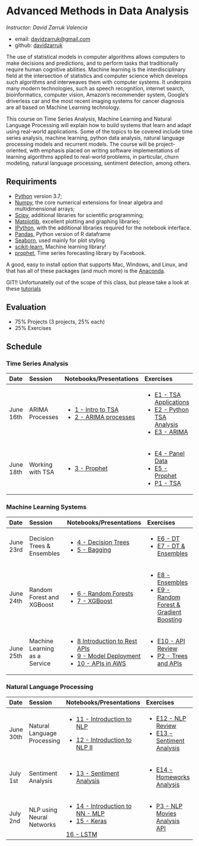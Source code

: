 # Advanced Methods in Data Analysis

*Instructor: David Zarruk Valencia*

- email: <davidzarruk@gmail.com>
- github: [davidzarruk](http://github.com/davidzarruk)


The use of statistical models in computer algorithms allows computers to make decisions and predictions, and to perform tasks that traditionally require human cognitive abilities. Machine learning is the interdisciplinary field at the intersection of statistics and computer science which develops such algorithms and interweaves them with computer systems. It underpins many modern technologies, such as speech recognition, internet search, bioinformatics, computer vision, Amazon’s recommender system, Google’s driverless car and the most recent imaging systems for cancer diagnosis are all based on Machine Learning technology.

This course on Time Series Analysis, Machine Learning and Natural Language Processing  will explain how to build systems that learn and adapt using real-world applications. Some of the topics to be covered include time series analysis, machine learning, python data analysis, natural language processing models and recurrent models. The course will be project-oriented, with emphasis placed on writing software implementations of learning algorithms applied to real-world problems, in particular, churn modeling, natural language processing, sentiment detection, among others.


## Requiriments 
* [Python](http://www.python.org) version 3.7;
* [Numpy](http://www.numpy.org), the core numerical extensions for linear algebra and multidimensional arrays;
* [Scipy](http://www.scipy.org), additional libraries for scientific programming;
* [Matplotlib](http://matplotlib.sf.net), excellent plotting and graphing libraries;
* [IPython](http://ipython.org), with the additional libraries required for the notebook interface.
* [Pandas](http://pandas.pydata.org/), Python version of R dataframe
* [Seaborn](stanford.edu/~mwaskom/software/seaborn/), used mainly for plot styling
* [scikit-learn](http://scikit-learn.org), Machine learning library!
* [prophet](https://facebook.github.io/prophet/), Time series forecasting library by Facebook.

A good, easy to install option that supports Mac, Windows, and Linux, and that has all of these packages (and much more) is the [Anaconda](https://www.continuum.io/).

GIT!! Unfortunatelly out of the scope of this class, but please take a look at these [tutorials](https://help.github.com/articles/good-resources-for-learning-git-and-github/)

## Evaluation

* 75% Projects (3 projects, 25% each)
* 25% Exercises


## Schedule

### Time Series Analysis
| Date | Session         | Notebooks/Presentations          | Exercises |
| :----| :----| :------------- | :------------- | 
| June 16th | ARIMA Processes | <ul><li>[1 - Intro to TSA](https://nbviewer.jupyter.org/github/davidzarruk/AdvancedMethodsDataAnalysisClass/blob/main/notebooks/01-IntroTSA.ipynb) </li> <li>[2 - ARIMA processes](https://nbviewer.jupyter.org/github/davidzarruk/AdvancedMethodsDataAnalysisClass/blob/main/notebooks/02-ARIMA.ipynb) </li></ul> | <ul><li>[E1 - TSA Applications](https://github.com/albahnsen/AdvancedMethodsDataAnalysisClass/blob/master/Exercises/E1%20-%20Examples%20TSA.md) </li><li>[E2 - Python TSA Analysis](https://nbviewer.jupyter.org/github/albahnsen/AdvancedMethodsDataAnalysisClass/blob/master/Exercises/E02-TSA.ipynb) </li> <li>[E3 - ARIMA](https://nbviewer.jupyter.org/github/albahnsen/AdvancedMethodsDataAnalysisClass/blob/master/Exercises/E03-ARIMA.ipynb) </li> </ul> | 
| June 18th | Working with TSA | <ul><li>[3 - Prophet](https://nbviewer.jupyter.org/github/davidzarruk/AdvancedMethodsDataAnalysisClass/blob/main/notebooks/03-TSA-prophet.ipynb) </li> </ul> |   <ul><li>[E4 - Panel Data](https://github.com/albahnsen/AdvancedMethodsDataAnalysisClass/blob/master/Exercises/E04%20-%20Panel%20Data.md) </li> <li>[E5 - Prophet](https://nbviewer.jupyter.org/github/albahnsen/AdvancedMethodsDataAnalysisClass/blob/master/Exercises/E05-prophet.ipynb) </li> <li>[P1 - TSA](https://github.com/albahnsen/AdvancedMethodsDataAnalysisClass/blob/master/Exercises/P1-TSL.md) </li> </ul>| 

### Machine Learning Systems
| Date | Session         | Notebooks/Presentations          | Exercises |
| :----| :----| :------------- | :------------- | 
| June 23rd | Decision Trees & Ensembles | <ul><li>[4 - Decision Trees](https://nbviewer.jupyter.org/github/albahnsen/AdvancedMethodsDataAnalysisClass/blob/master/notebooks/04-DecisionTrees.ipynb) </li> <li>[5 - Bagging](https://nbviewer.jupyter.org/github/albahnsen/AdvancedMethodsDataAnalysisClass/blob/master/notebooks/05-Ensembles_Bagging.ipynb) </li></ul>| <ul><li>[E6 - DT](https://github.com/albahnsen/AdvancedMethodsDataAnalysisClass/blob/master/Exercises/E06%20-%20Decision%20Trees%20Overview.md) </li> <li>[E7 - DT & Ensembles](https://github.com/albahnsen/AdvancedMethodsDataAnalysisClass/blob/master/Exercises/E7-DecisionTrees_Bagging.ipynb) </li></ul> | 
| June 24th | Random Forest and XGBoost | <ul><li>[6 - Random Forests](https://nbviewer.jupyter.org/github/albahnsen/AdvancedMethodsDataAnalysisClass/blob/master/notebooks/06-Ensembles_RandomForest.ipynb) </li> <li>[7 - XGBoost](https://nbviewer.jupyter.org/github/albahnsen/AdvancedMethodsDataAnalysisClass/blob/master/notebooks/07-Ensembles_Boosting.ipynb) </li></ul>| <ul><li>[E8 - Ensembles](https://github.com/albahnsen/AdvancedMethodsDataAnalysisClass/blob/master/Exercises/E08%20-%20Ensembles%20Trees%20Overview.md) </li> <li>[E9 - Random Forest & Gradient Boosting](https://github.com/albahnsen/AdvancedMethodsDataAnalysisClass/blob/master/Exercises/E8-RandomForests_Boosting.ipynb) </li></ul> | 
| June 25th | Machine Learning as a Service  |  <ul><li>[8 Introduction to Rest APIs](https://nbviewer.jupyter.org/github/albahnsen/AdvancedMethodsDataAnalysisClass/blob/master/notebooks/08-IntroductionToAPIs.ipynb) </li> <li>[9 - Model Deployment](https://nbviewer.jupyter.org/github/albahnsen/AdvancedMethodsDataAnalysisClass/blob/master/notebooks/09-Model_Deployment.ipynb) </li> <li>[10 - APIs in AWS](https://nbviewer.jupyter.org/github/albahnsen/AdvancedMethodsDataAnalysisClass/blob/master/notebooks/10-CreatingAPIinAWS.ipynb) </li></ul> | <ul><li>[E10 - API Review](https://github.com/albahnsen/AdvancedMethodsDataAnalysisClass/blob/master/Exercises/E10%20-%20microservices.md) </li> <li>[P2 - Trees and APIs](https://github.com/albahnsen/AdvancedMethodsDataAnalysisClass/blob/master/Exercises/P2-UsedVehiclePricePrediction.ipynb) </li></ul> | 

 ### Natural Language Processing
| Date | Session         | Notebooks/Presentations          | Exercises |
| :----| :----| :------------- | :------------- | 
| June 30th | Natural Language Processing  |  <ul><li>[11 - Introduction to NLP](https://nbviewer.jupyter.org/github/albahnsen/AdvancedMethodsDataAnalysisClass/blob/master/notebooks/11-IntroNLP.pdf) </li></ul> <ul><li>[12 - Introduction to NLP II ](https://nbviewer.jupyter.org/github/albahnsen/AdvancedMethodsDataAnalysisClass/blob/master/notebooks/12-NaturalLanguageProcessing.ipynb) </li></ul> | <ul><li>[E12 - NLP Review]() </li><li>[E13 - Sentiment Analysis]() </li> </ul> | 
| July 1st |  Sentiment Analysis | <ul><li>[13 - Sentiment Analysis](https://nbviewer.jupyter.org/github/albahnsen/AdvancedMethodsDataAnalysisClass/blob/master/notebooks/13-TextSimilarity.ipynb) </li></ul> | <ul><li>[E14 - Homeworks Analysis]() </li>  </ul> |
| July 2nd |  NLP using Neural Networks | <ul><li>[14 - Introduction to NN - MLP](https://nbviewer.jupyter.org/github/albahnsen/AdvancedMethodsDataAnalysisClass/blob/master/notebooks/14-IntroductionDeepLearningMLP.ipynb) </li><li>[15 - Keras](https://nbviewer.jupyter.org/github/albahnsen/AdvancedMethodsDataAnalysisClass/blob/master/notebooks/15-DeepLearning_keras.ipynb) </li></ul> [16 - LSTM](https://nbviewer.jupyter.org/github/albahnsen/AdvancedMethodsDataAnalysisClass/blob/master/notebooks/16-RecurrentNeuralNetworks_LSTM.ipynb) </li></ul> | <ul> <li>[P3 - NLP Movies Analysis API]() </li> </ul> |






